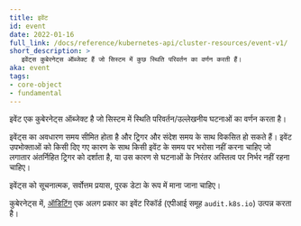 ```yaml
---
title: इवेंट
id: event
date: 2022-01-16
full_link: /docs/reference/kubernetes-api/cluster-resources/event-v1/
short_description: >
   इवेंट्स कुबेरनेट्स ऑब्जेक्ट हैं जो सिस्टम में कुछ स्थिति परिवर्तन का वर्णन करती हैं।
aka: event
tags:
- core-object
- fundamental
---
```

इवेंट एक कुबेरनेट्स ऑब्जेक्ट है जो सिस्टम में स्थिति परिवर्तन/उल्लेखनीय घटनाओं का वर्णन करता है।

<!--more-->
इवेंट्स का अवधारण समय सीमित होता है और ट्रिगर और संदेश समय के साथ विकसित हो सकते हैं।
इवेंट उपभोक्ताओं को किसी दिए गए कारण के साथ किसी इवेंट के समय पर भरोसा नहीं करना चाहिए जो लगातार अंतर्निहित ट्रिगर को दर्शाता है, या उस कारण से घटनाओं के निरंतर अस्तित्व पर निर्भर नहीं रहना चाहिए।


इवेंट्स को सूचनात्मक, सर्वोत्तम प्रयास, पूरक डेटा के रूप में माना जाना चाहिए।

कुबेरनेट्स में, [ऑडिटिंग](/docs/tasks/debug/debug-cluster/audit/) एक अलग प्रकार का इवेंट रिकॉर्ड (एपीआई समूह `audit.k8s.io`) उत्पन्न करता है।